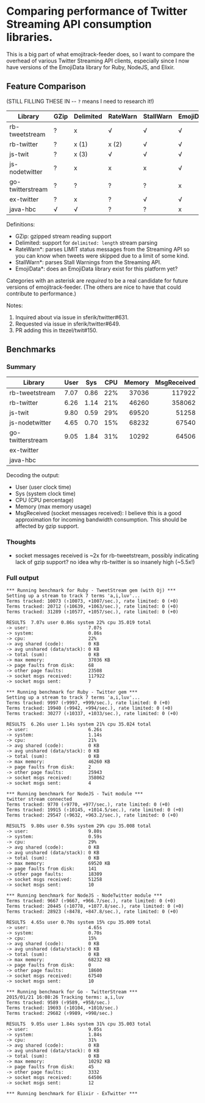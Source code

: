 # Comparing performance of Twitter Streaming API consumption libraries.

This is a big part of what emojitrack-feeder does, so I want to compare the
overhead of various Twitter Streaming API clients, especially since I now have
versions of the EmojiData library for Ruby, NodeJS, and Elixir.

## Feature Comparison
(STILL FILLING THESE IN -- `?` means I need to research it!)

 Library          | GZip | Delimited | RateWarn | StallWarn | EmojiData
 ---------------- | ---- | --------- | -------- | --------- | ---------
 rb-tweetstream   | ?    | x         | √        | √         | √
 rb-twitter       | ?    | x (1)     | x (2)    | √         | √
 js-twit          | ?    | x (3)     | √        | √         | √
 js-nodetwitter   | ?    | x         | x        | x         | √
 go-twitterstream | ?    | ?         | ?        | ?         | x
 ex-twitter       | ?    | x         | ?        | √         | √
 java-hbc         | √    | √         | ?        | ?         | x


Definitions:
 - GZip: gzipped stream reading support
 - Delimited: support for `delimited: length` stream parsing
 - RateWarn*: parses LIMIT status messages from the Streaming API so you can
   know when tweets were skipped due to a limit of some kind.
 - StallWarn*: parses Stall Warnings from the Streaming API.
 - EmojiData*: does an EmojiData library exist for this platform yet?

Categories with an asterisk are _required_ to be a real candidate for future
versions of emojitrack-feeder. (The others are nice to have that could
contribute to performance.)

Notes:
 1. Inquired about via issue in sferik/twitter#631.
 2. Requested via issue in sferik/twitter#649.
 3. PR adding this in ttezel/twit#150.

## Benchmarks

### Summary

 Library          | User  | Sys  | CPU | Memory | MsgReceived
 ---------------- | ----- | ---- | --- | -----: | ----------:
 rb-tweetstream   | 7.07  | 0.86 | 22% |  37036 |     117922
 rb-twitter       | 6.26  | 1.14 | 21% |  46260 |     358062
 js-twit          | 9.80  | 0.59 | 29% |  69520 |      51258
 js-nodetwitter   | 4.65  | 0.70 | 15% |  68232 |      67540
 go-twitterstream | 9.05  | 1.84 | 31% |  10292 |      64506
 ex-twitter       |
 java-hbc         |


Decoding the output:
 - User (user clock time)
 - Sys (system clock time)
 - CPU (CPU percentage)
 - Memory (max memory usage)
 - MsgReceived (socket messages received): I believe this is a good
   approximation for incoming bandwidth consumption. This should be affected by
   gzip support.

### Thoughts
 - socket messages received is ~2x for rb-tweetstream, possibly indicating lack
   of gzip support? no idea why rb-twitter is so insanely high (~5.5x!)

### Full output
```
*** Running benchmark for Ruby - TweetStream gem (with Oj) ***
Setting up a stream to track 7 terms 'a,i,luv'...
Terms tracked: 10073 (↑10073, +1007/sec.), rate limited: 0 (+0)
Terms tracked: 20712 (↑10639, +1063/sec.), rate limited: 0 (+0)
Terms tracked: 31289 (↑10577, +1057/sec.), rate limited: 0 (+0)

RESULTS  7.07s user 0.86s system 22% cpu 35.019 total
-> user:                      7.07s
-> system:                    0.86s
-> cpu:                       22%
-> avg shared (code):         0 KB
-> avg unshared (data/stack): 0 KB
-> total (sum):               0 KB
-> max memory:                37036 KB
-> page faults from disk:     68
-> other page faults:         23508
-> socket msgs received:      117922
-> socket msgs sent:          7

*** Running benchmark for Ruby - Twitter gem ***
Setting up a stream to track 7 terms 'a,i,luv'...
Terms tracked: 9997 (↑9997, +999/sec.), rate limited: 0 (+0)
Terms tracked: 19940 (↑9942, +994/sec.), rate limited: 0 (+0)
Terms tracked: 30277 (↑10337, +1033/sec.), rate limited: 0 (+0)

RESULTS  6.26s user 1.14s system 21% cpu 35.024 total
-> user:                      6.26s
-> system:                    1.14s
-> cpu:                       21%
-> avg shared (code):         0 KB
-> avg unshared (data/stack): 0 KB
-> total (sum):               0 KB
-> max memory:                46260 KB
-> page faults from disk:     2
-> other page faults:         25943
-> socket msgs received:      358062
-> socket msgs sent:          4

*** Running benchmark for NodeJS - Twit module ***
twitter stream connected
Terms tracked: 9770 (↑9770, +977/sec.), rate limited: 0 (+0)
Terms tracked: 19915 (↑10145, +1014.5/sec.), rate limited: 0 (+0)
Terms tracked: 29547 (↑9632, +963.2/sec.), rate limited: 0 (+0)

RESULTS  9.80s user 0.59s system 29% cpu 35.008 total
-> user:                      9.80s
-> system:                    0.59s
-> cpu:                       29%
-> avg shared (code):         0 KB
-> avg unshared (data/stack): 0 KB
-> total (sum):               0 KB
-> max memory:                69520 KB
-> page faults from disk:     141
-> other page faults:         18309
-> socket msgs received:      51258
-> socket msgs sent:          10

*** Running benchmark for NodeJS - NodeTwitter module ***
Terms tracked: 9667 (↑9667, +966.7/sec.), rate limited: 0 (+0)
Terms tracked: 20445 (↑10778, +1077.8/sec.), rate limited: 0 (+0)
Terms tracked: 28923 (↑8478, +847.8/sec.), rate limited: 0 (+0)

RESULTS  4.65s user 0.70s system 15% cpu 35.009 total
-> user:                      4.65s
-> system:                    0.70s
-> cpu:                       15%
-> avg shared (code):         0 KB
-> avg unshared (data/stack): 0 KB
-> total (sum):               0 KB
-> max memory:                68232 KB
-> page faults from disk:     0
-> other page faults:         18600
-> socket msgs received:      67540
-> socket msgs sent:          10

*** Running benchmark for Go - TwitterStream ***
2015/01/21 16:08:26 Tracking terms: a,i,luv
Terms tracked: 9589 (↑9589, +958/sec.)
Terms tracked: 19693 (↑10104, +1010/sec.)
Terms tracked: 29682 (↑9989, +998/sec.)

RESULTS  9.05s user 1.84s system 31% cpu 35.003 total
-> user:                      9.05s
-> system:                    1.84s
-> cpu:                       31%
-> avg shared (code):         0 KB
-> avg unshared (data/stack): 0 KB
-> total (sum):               0 KB
-> max memory:                10292 KB
-> page faults from disk:     45
-> other page faults:         3332
-> socket msgs received:      64506
-> socket msgs sent:          12

*** Running benchmark for Elixir - ExTwitter ***
```
